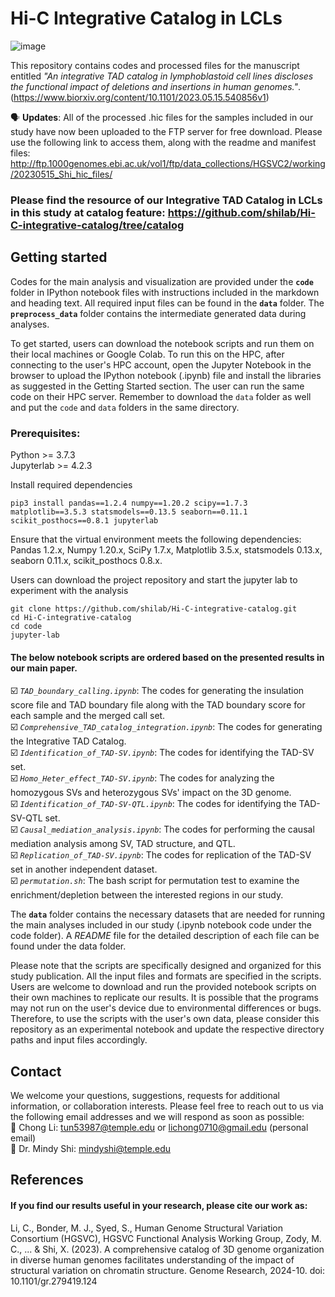# Hi-C Integrative Catalog in LCLs
![image](https://github.com/user-attachments/assets/e783bc21-23d6-4806-8256-26a416885b58)


This repository contains codes and processed files for the manuscript entitled *"An integrative TAD catalog in lymphoblastoid cell lines discloses the functional impact of deletions and insertions in human genomes."*. (https://www.biorxiv.org/content/10.1101/2023.05.15.540856v1)

:speaking_head: <b>Updates</b>: All of the processed .hic files for the samples included in our study have now been uploaded to the FTP server for free download. Please use the following link to access them, along with the readme and manifest files: http://ftp.1000genomes.ebi.ac.uk/vol1/ftp/data_collections/HGSVC2/working/20230515_Shi_hic_files/

### Please find the resource of our Integrative TAD Catalog in LCLs in this study at catalog feature: https://github.com/shilab/Hi-C-integrative-catalog/tree/catalog

## Getting started
Codes for the main analysis and visualization are provided under the <code><b>code</b></code> folder in IPython notebook files with instructions included in the markdown and heading text. All required input files can be found in the <code><b>data</b></code> folder. The <code><b>preprocess_data</b></code> folder contains the intermediate generated data during analyses.   

To get started, users can download the notebook scripts and run them on their local machines or Google Colab. To run this on the HPC, after connecting to the user's HPC account, open the Jupyter Notebook in the browser to upload the IPython notebook (.ipynb) file and install the libraries as suggested in the Getting Started section. The user can run the same code on their HPC server. Remember to download the <code>data</code> folder as well and put the <code>code</code> and <code>data</code> folders in the same directory.  

### Prerequisites:
Python >= 3.7.3  
Jupyterlab >= 4.2.3

Install required dependencies 
```
pip3 install pandas==1.2.4 numpy==1.20.2 scipy==1.7.3 matplotlib==3.5.3 statsmodels==0.13.5 seaborn==0.11.1 scikit_posthocs==0.8.1 jupyterlab
```

Ensure that the virtual environment meets the following dependencies:  
Pandas 1.2.x, Numpy 1.20.x, SciPy 1.7.x, Matplotlib 3.5.x, statsmodels 0.13.x, seaborn 0.11.x, scikit_posthocs 0.8.x. 

Users can download the project repository and start the jupyter lab to experiment with the analysis
```
git clone https://github.com/shilab/Hi-C-integrative-catalog.git
cd Hi-C-integrative-catalog
cd code
jupyter-lab
```

#### The below notebook scripts are ordered based on the presented results in our main paper. 

  :ballot_box_with_check: <code>*TAD_boundary_calling.ipynb*</code>: The codes for generating the insulation score file and TAD boundary file along with the TAD boundary score for each sample and the merged call set.  
  :ballot_box_with_check: <code>*Comprehensive_TAD_catalog_integration.ipynb*</code>: The codes for generating the Integrative TAD Catalog.  
  :ballot_box_with_check: <code>*Identification_of_TAD-SV.ipynb*</code>: The codes for identifying the TAD-SV set.  
  :ballot_box_with_check: <code>*Homo_Heter_effect_TAD-SV.ipynb*</code>: The codes for analyzing the homozygous SVs and heterozygous SVs' impact on the 3D genome.  
  :ballot_box_with_check: <code>*Identification_of_TAD-SV-QTL.ipynb*</code>: The codes for identifying the TAD-SV-QTL set.  
  :ballot_box_with_check: <code>*Causal_mediation_analysis.ipynb*</code>: The codes for performing the causal mediation analysis among SV, TAD structure, and QTL.  
  :ballot_box_with_check: <code>*Replication_of_TAD-SV.ipynb*</code>: The codes for replication of the TAD-SV set in another independent dataset.  
  :ballot_box_with_check: <code>*permutation.sh*</code>: The bash script for permutation test to examine the enrichment/depletion between the interested regions in our study.

The <code><b>data</code></b> folder contains the necessary datasets that are needed for running the main analyses included in our study (.ipynb notebook code under the code folder). A *README* file for the detailed description of each file can be found under the data folder.

Please note that the scripts are specifically designed and organized for this study publication. All the input files and formats are specified in the scripts. Users are welcome to download and run the provided notebook scripts on their own machines to replicate our results. It is possible that the programs may not run on the user's device due to environmental differences or bugs. Therefore, to use the scripts with the user's own data, please consider this repository as an experimental notebook and update the respective directory paths and input files accordingly. 

## Contact
We welcome your questions, suggestions, requests for additional information, or collaboration interests. Please feel free to reach out to us via the following email addresses and we will respond as soon as possible:  
:email: Chong Li:   tun53987@temple.edu or lichong0710@gmail.edu (personal email)  
:email: Dr. Mindy Shi:   mindyshi@temple.edu

## References
#### If you find our results useful in your research, please cite our work as:
Li, C., Bonder, M. J., Syed, S., Human Genome Structural Variation Consortium (HGSVC), HGSVC Functional Analysis Working Group, Zody, M. C., ... & Shi, X. (2023). A comprehensive catalog of 3D genome organization in diverse human genomes facilitates understanding of the impact of structural variation on chromatin structure. Genome Research, 2024-10. doi: 10.1101/gr.279419.124
